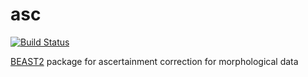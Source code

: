 # asc

[![Build Status](https://travis-ci.org/rbouckaert/asc.svg?branch=master)](https://travis-ci.org/rbouckaert/asc)

[BEAST2](http://beast2.org) package for ascertainment correction for morphological data
